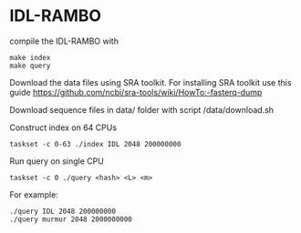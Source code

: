 # IDL-RAMBO

compile the IDL-RAMBO with
```
make index
make query
```

Download the data files using SRA toolkit. For installing SRA toolkit use this guide https://github.com/ncbi/sra-tools/wiki/HowTo:-fasterq-dump

Download sequence files in data/ folder with script /data/download.sh
   
Construct index on 64 CPUs
```
taskset -c 0-63 ./index IDL 2048 200000000
```

Run query on single CPU
```
taskset -c 0 ./query <hash> <L> <m>
```

For example:
```
./query IDL 2048 200000000
./query murmur 2048 2000000000
```


